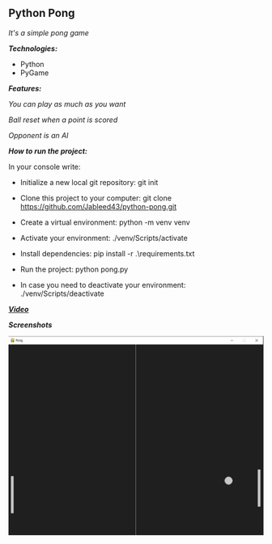 ## Python Pong

*It's a simple pong game*
   
***Technologies:***
- Python
- PyGame

***Features:***

*You can play as much as you want*

*Ball reset when a point is scored*

*Opponent is an AI*

***How to run the project:***

In your console write:
  - Initialize a new local git repository: git init
  - Clone this project to your computer: git clone https://github.com/Jableed43/python-pong.git
  - Create a virtual environment: python -m venv venv
  - Activate your environment: ./venv/Scripts/activate
  - Install dependencies: pip install -r .\requirements.txt 
  - Run the project: python pong.py
  
  - In case you need to deactivate your environment: ./venv/Scripts/deactivate
  
  [***Video***](https://www.linkedin.com/posts/javier-nehuen-lopez_i-built-a-pong-game-with-python-and-pygame-activity-7021116246129553408-nTEh?utm_source=share&utm_medium=member_desktop
)
  
 ***Screenshots***
 
![pong](https://github.com/Jableed43/python-pong/blob/78ddd58c5dc56abe7bdf869c9380946747f4729f/assets/pong.jpg)


